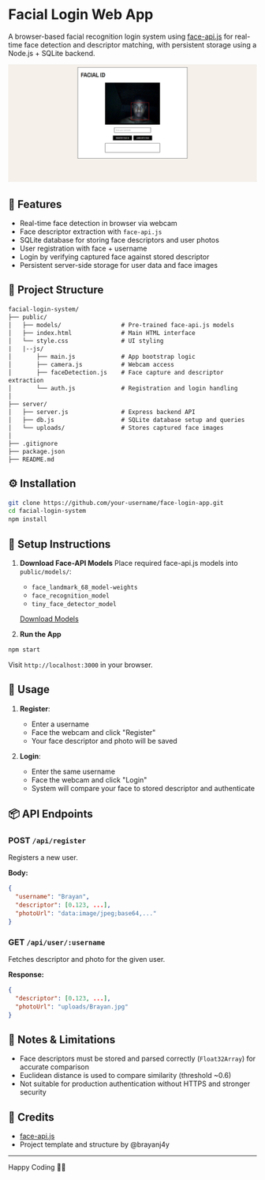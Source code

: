 # Facial Login Web App

A browser-based facial recognition login system using [face-api.js](https://github.com/justadudewhohacks/face-api.js) for real-time face detection and descriptor matching, with persistent storage using a Node.js + SQLite backend.

![Preview](./preview/image.png)


## 🚀 Features

* Real-time face detection in browser via webcam
* Face descriptor extraction with `face-api.js`
* SQLite database for storing face descriptors and user photos
* User registration with face + username
* Login by verifying captured face against stored descriptor
* Persistent server-side storage for user data and face images

## 📁 Project Structure

```
facial-login-system/
├── public/
│   ├── models/                 # Pre-trained face-api.js models
│   ├── index.html              # Main HTML interface
│   └── style.css               # UI styling
|   |--js/
│       ├── main.js             # App bootstrap logic
│       ├── camera.js           # Webcam access
│       ├── faceDetection.js    # Face capture and descriptor extraction
│       └── auth.js             # Registration and login handling
│
├── server/                    
│   ├── server.js               # Express backend API
│   ├── db.js                   # SQLite database setup and queries
│   └── uploads/                # Stores captured face images
│
├── .gitignore
├── package.json
├── README.md
```

## ⚙️ Installation

```bash
git clone https://github.com/your-username/face-login-app.git
cd facial-login-system
npm install
```

## 🧠 Setup Instructions

1. **Download Face-API Models**
   Place required face-api.js models into `public/models/`:

   * `face_landmark_68_model-weights`
   * `face_recognition_model`
   * `tiny_face_detector_model`

   [Download Models](https://github.com/justadudewhohacks/face-api.js-models)

2. **Run the App**

```bash
npm start
```

Visit `http://localhost:3000` in your browser.

## 🧪 Usage

1. **Register**:

   * Enter a username
   * Face the webcam and click "Register"
   * Your face descriptor and photo will be saved

2. **Login**:

   * Enter the same username
   * Face the webcam and click "Login"
   * System will compare your face to stored descriptor and authenticate

## 📦 API Endpoints

### POST `/api/register`

Registers a new user.

**Body:**

```json
{
  "username": "Brayan",
  "descriptor": [0.123, ...],
  "photoUrl": "data:image/jpeg;base64,..."
}
```

### GET `/api/user/:username`

Fetches descriptor and photo for the given user.

**Response:**

```json
{
  "descriptor": [0.123, ...],
  "photoUrl": "uploads/Brayan.jpg"
}
```

## 🔐 Notes & Limitations

* Face descriptors must be stored and parsed correctly (`Float32Array`) for accurate comparison
* Euclidean distance is used to compare similarity (threshold \~0.6)
* Not suitable for production authentication without HTTPS and stronger security

## 📸 Credits

* [face-api.js](https://github.com/justadudewhohacks/face-api.js)
* Project template and structure by @brayanj4y

---

Happy Coding 👨‍💻
